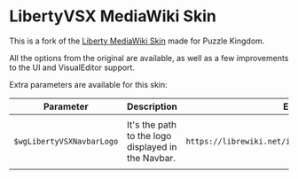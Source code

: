 # LibertyVSX MediaWiki Skin

This is a fork of the [Liberty MediaWiki Skin](https://github.com/librewiki/liberty-skin) made for Puzzle Kingdom. 

All the options from the original are available, as well as a few improvements to the UI and VisualEditor support.

Extra parameters are available for this skin: 

| Parameter | Description | Example | Default |
| ---- | ---- | ---- | ---- |
| `$wgLibertyVSXNavbarLogo` | It's the path to the logo displayed in the Navbar. | ``https://librewiki.net/images/6/6a/Libre_favicon.png`` | ``logo.png`` in the skin's ``img`` directory